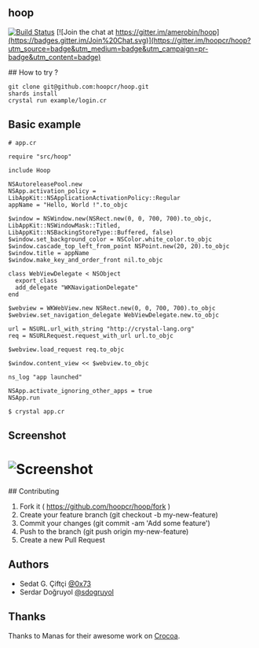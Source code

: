 ## hoop

[![Build Status](https://travis-ci.org/hoopcr/hoop.svg)](https://travis-ci.org/hoopcr/hoop)  [![Join the chat at https://gitter.im/amerobin/hoop](https://badges.gitter.im/Join%20Chat.svg)](https://gitter.im/hoopcr/hoop?utm_source=badge&utm_medium=badge&utm_campaign=pr-badge&utm_content=badge)


## How to try ?

```shell
git clone git@github.com:hoopcr/hoop.git
shards install
crystal run example/login.cr
```

## Basic example

```crystal
# app.cr

require "src/hoop"

include Hoop

NSAutoreleasePool.new
NSApp.activation_policy = LibAppKit::NSApplicationActivationPolicy::Regular
appName = "Hello, World !".to_objc

$window = NSWindow.new(NSRect.new(0, 0, 700, 700).to_objc, LibAppKit::NSWindowMask::Titled, LibAppKit::NSBackingStoreType::Buffered, false)
$window.set_background_color = NSColor.white_color.to_objc
$window.cascade_top_left_from_point NSPoint.new(20, 20).to_objc
$window.title = appName
$window.make_key_and_order_front nil.to_objc

class WebViewDelegate < NSObject
  export_class
  add_delegate "WKNavigationDelegate"
end

$webview = WKWebView.new NSRect.new(0, 0, 700, 700).to_objc
$webview.set_navigation_delegate WebViewDelegate.new.to_objc

url = NSURL.url_with_string "http://crystal-lang.org"
req = NSURLRequest.request_with_url url.to_objc

$webview.load_request req.to_objc

$window.content_view << $webview.to_objc

ns_log "app launched"

NSApp.activate_ignoring_other_apps = true
NSApp.run

```

```shell
$ crystal app.cr
```

## Screenshot
# ![Screenshot](https://raw.githubusercontent.com/hoopcr/hoop/master/assets/example_app.png)

## Contributing

1. Fork it ( https://github.com/hoopcr/hoop/fork )
2. Create your feature branch (git checkout -b my-new-feature)
3. Commit your changes (git commit -am 'Add some feature')
4. Push to the branch (git push origin my-new-feature)
5. Create a new Pull Request

## Authors

- Sedat G. Çiftçi [@0x73](https://github.com/0x73)
- Serdar Doğruyol [@sdogruyol](https://github.com/sdogruyol)

## Thanks

Thanks to Manas for their awesome work on [Crocoa](https://github.com/manastech/crocoa).
